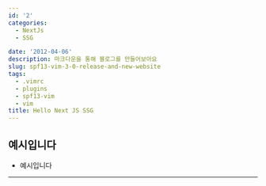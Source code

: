 ```yaml
---
id: '2'
categories:
  - NextJs
  - SSG

date: '2012-04-06'
description: 마크다운을 통해 블로그를 만들어보아요
slug: spf13-vim-3-0-release-and-new-website
tags:
  - .vimrc
  - plugins
  - spf13-vim
  - vim
title: Hello Next JS SSG
---
```


## 예시입니다

- 예시입니다

---
